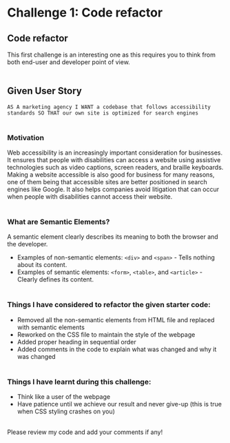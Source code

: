 # Challenge 1: Code refactor

## Code refactor

This first challenge is an interesting one as this requires you to think from both end-user and developer point of view.
<br/><br/>

## Given User Story

`AS A marketing agency
I WANT a codebase that follows accessibility standards
SO THAT our own site is optimized for search engines`
<br/><br/>

### Motivation
Web accessibility is an increasingly important consideration for businesses. It ensures that people with disabilities can access a website using assistive technologies such as video captions, screen readers, and braille keyboards. Making a website accessible is also good for business for many reasons, one of them being that accessible sites are better positioned in search engines like Google. It also helps companies avoid litigation that can occur when people with disabilities cannot access their website.
<br/><br/>


### What are Semantic Elements?
A semantic element clearly describes its meaning to both the browser and the developer.
* Examples of non-semantic elements: `<div>` and `<span>` - Tells nothing about its content.
* Examples of semantic elements: `<form>`, `<table>`, and `<article>` - Clearly defines its content.
<br/><br/>

### Things I have considered to refactor the given starter code:
* Removed all the non-semantic elements from HTML file and replaced with semantic elements
* Reworked on the CSS file to maintain the style of the webpage
* Added proper heading in sequential order
* Added comments in the code to explain what was changed and why it was changed
<br/><br/>

### Things I have learnt during this challenge:
* Think like a user of the webpage
* Have patience until we achieve our result and never give-up (this is true when CSS styling crashes on you)
<br/><br/>

Please review my code and add your comments if any!